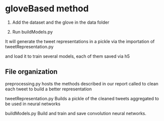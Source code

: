 # gloveBased method


1. Add the dataset and the glove in the data folder

2. Run buildModels.py

It will generate the tweet representations in a pickle via the importation of tweetRepresentation.py

and load it to train several models, each of them saved via h5


## File organization

preprocessing.py hosts the methods described in our report called to clean each tweet to build a better representation

tweetRepresentation.py Builds a pickle of the cleaned tweets aggregated to be used in neural networks

buildModels.py Build and train and save convolution neural networks.